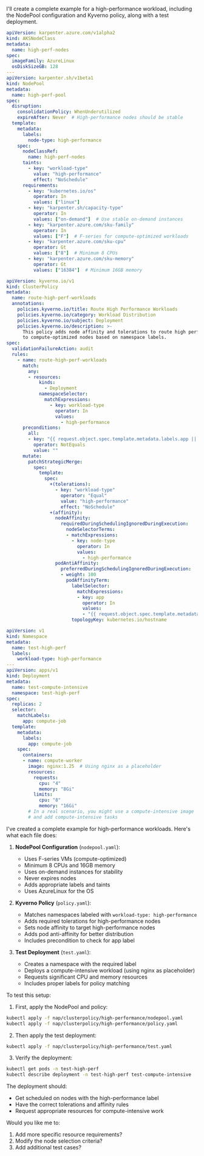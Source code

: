 I'll create a complete example for a high-performance workload, including the NodePool configuration and Kyverno policy, along with a test deployment.

```yaml:nap/clusterpolicy/high-performance/nodepool.yaml
apiVersion: karpenter.azure.com/v1alpha2
kind: AKSNodeClass
metadata:
  name: high-perf-nodes
spec:
  imageFamily: AzureLinux
  osDiskSizeGB: 128
---
apiVersion: karpenter.sh/v1beta1
kind: NodePool
metadata:
  name: high-perf-pool
spec:
  disruption:
    consolidationPolicy: WhenUnderutilized
    expireAfter: Never  # High-performance nodes should be stable
  template:
    metadata:
      labels:
        node-type: high-performance
    spec:
      nodeClassRef:
        name: high-perf-nodes
      taints:
        - key: "workload-type"
          value: "high-performance"
          effect: "NoSchedule"
      requirements:
        - key: "kubernetes.io/os"
          operator: In
          values: ["linux"]
        - key: "karpenter.sh/capacity-type"
          operator: In
          values: ["on-demand"]  # Use stable on-demand instances
        - key: "karpenter.azure.com/sku-family"
          operator: In
          values: ["F"]  # F-series for compute-optimized workloads
        - key: "karpenter.azure.com/sku-cpu"
          operator: Gt
          values: ["8"]  # Minimum 8 CPUs
        - key: "karpenter.azure.com/sku-memory"
          operator: Gt
          values: ["16384"]  # Minimum 16GB memory
```

```yaml:nap/clusterpolicy/high-performance/policy.yaml
apiVersion: kyverno.io/v1
kind: ClusterPolicy
metadata:
  name: route-high-perf-workloads
  annotations:
    policies.kyverno.io/title: Route High Performance Workloads
    policies.kyverno.io/category: Workload Distribution
    policies.kyverno.io/subject: Deployment
    policies.kyverno.io/description: >-
      This policy adds node affinity and tolerations to route high performance workloads
      to compute-optimized nodes based on namespace labels.
spec:
  validationFailureAction: audit
  rules:
    - name: route-high-perf-workloads
      match:
        any:
        - resources:
            kinds:
              - Deployment
            namespaceSelector:
              matchExpressions:
                - key: workload-type
                  operator: In
                  values:
                    - high-performance
      preconditions:
        all:
        - key: "{{ request.object.spec.template.metadata.labels.app || '' }}"
          operator: NotEquals
          value: ""
      mutate:
        patchStrategicMerge:
          spec:
            template:
              spec:
                +(tolerations):
                  - key: "workload-type"
                    operator: "Equal"
                    value: "high-performance"
                    effect: "NoSchedule"
                +(affinity):
                  nodeAffinity:
                    requiredDuringSchedulingIgnoredDuringExecution:
                      nodeSelectorTerms:
                      - matchExpressions:
                        - key: node-type
                          operator: In
                          values:
                            - high-performance
                  podAntiAffinity:
                    preferredDuringSchedulingIgnoredDuringExecution:
                    - weight: 100
                      podAffinityTerm:
                        labelSelector:
                          matchExpressions:
                          - key: app
                            operator: In
                            values:
                            - "{{ request.object.spec.template.metadata.labels.app }}"
                        topologyKey: kubernetes.io/hostname
```

```yaml:nap/clusterpolicy/high-performance/test.yaml
apiVersion: v1
kind: Namespace
metadata:
  name: test-high-perf
  labels:
    workload-type: high-performance
---
apiVersion: apps/v1
kind: Deployment
metadata:
  name: test-compute-intensive
  namespace: test-high-perf
spec:
  replicas: 2
  selector:
    matchLabels:
      app: compute-job
  template:
    metadata:
      labels:
        app: compute-job
    spec:
      containers:
      - name: compute-worker
        image: nginx:1.25  # Using nginx as a placeholder
        resources:
          requests:
            cpu: "4"
            memory: "8Gi"
          limits:
            cpu: "8"
            memory: "16Gi"
        # In a real scenario, you might use a compute-intensive image
        # and add compute-intensive tasks
```


I've created a complete example for high-performance workloads. Here's what each file does:

1. **NodePool Configuration** (`nodepool.yaml`):
   - Uses F-series VMs (compute-optimized)
   - Minimum 8 CPUs and 16GB memory
   - Uses on-demand instances for stability
   - Never expires nodes
   - Adds appropriate labels and taints
   - Uses AzureLinux for the OS

2. **Kyverno Policy** (`policy.yaml`):
   - Matches namespaces labeled with `workload-type: high-performance`
   - Adds required tolerations for high-performance nodes
   - Sets node affinity to target high-performance nodes
   - Adds pod anti-affinity for better distribution
   - Includes precondition to check for app label

3. **Test Deployment** (`test.yaml`):
   - Creates a namespace with the required label
   - Deploys a compute-intensive workload (using nginx as placeholder)
   - Requests significant CPU and memory resources
   - Includes proper labels for policy matching

To test this setup:

1. First, apply the NodePool and policy:
```bash
kubectl apply -f nap/clusterpolicy/high-performance/nodepool.yaml
kubectl apply -f nap/clusterpolicy/high-performance/policy.yaml
```

2. Then apply the test deployment:
```bash
kubectl apply -f nap/clusterpolicy/high-performance/test.yaml
```

3. Verify the deployment:
```bash
kubectl get pods -n test-high-perf
kubectl describe deployment -n test-high-perf test-compute-intensive
```

The deployment should:
- Get scheduled on nodes with the high-performance label
- Have the correct tolerations and affinity rules
- Request appropriate resources for compute-intensive work

Would you like me to:
1. Add more specific resource requirements?
2. Modify the node selection criteria?
3. Add additional test cases?
